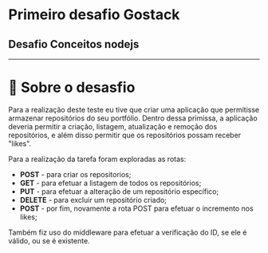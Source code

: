 # Primeiro desafio Gostack
## Desafio Conceitos nodejs
 
 
 --------------------------------------------------------
 # 🚀 Sobre o desasfio
 Para a realização deste teste eu tive que criar uma aplicação que permitisse armazenar repositórios do seu portfólio.
 Dentro dessa primissa, a aplicação deveria permitir a criação, listagem, atualização e remoção dos repositórios, e além disso permitir que os repositórios possam receber "likes".

 Para a realização da tarefa foram exploradas as rotas:
 * <b>POST</b> - para criar os repositorios;
 * <b>GET</b> - para efetuar a listagem de todos os repositórios;
 * <b>PUT</b> - para efetuar a alteração de um repositório específico;
 * <b>DELETE</b> - para excluir um repositório criado;
 * <b>POST</b> - por fim, novamente a rota POST para efetuar o incremento nos likes;

 Também fiz uso do middleware para efetuar a verificação do ID, se ele é válido, ou se é existente. 